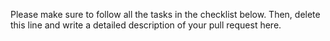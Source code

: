 Please make sure to follow all the tasks in the checklist below. Then, delete this line and write a detailed description of your pull request here.

<!--
## Guidelines

Please follow the guidelines for pull requests (PRs) in [CONTRIBUTING](/docs/contributing.md). Checklist:

- Ensure that your PR is small, and implements one change
- Give your PR title one of the prefixes ENH, BUG, STYLE, DOC, DEL to indicate what type of change that is (see [CONTRIBUTING](/docs/contributing.md))
- Link the correct GitHub issue for tracking
- Add unit tests for all functions that you introduced or modified
- Run automatic code formatting / linting on all files ("Format Document" Shift-Alt-F in VSCode)

## Change the default merge message

When completing your PR, you will be asked for a title and an optional extended description. By default, the extended description will be a concatenation of the individual
commit messages. Please DELETE/REPLACE that with a human readable extended description for non-trivial PRs.
-->
